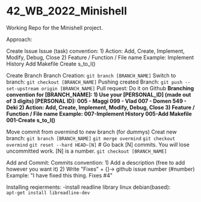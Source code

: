 # 42_WB_2022_Minishell

Working Repo for the Minishell project.

Approach:

Create Issue
	Issue (task) convention:
	1) Action: Add, Create, Implement, Modify, Debug, Close
	2) Feature / Function / File name
	Example:	Implement History
				Add Makefile
				Create s_to_l()

Create Branch
	Branch Creation:
		```git branch [BRANCH_NAME]```
	Switch to branch:
		```git checkout [BRANCH_NAME]```
	Pushing created Branch:
		```git push --set-upstream origin [BRANCH_NAME]```
	Pull request:
		Do it on Github
	**Branching convention for [BRANCH_NAME]:
	1) Use your [PERSONAL_ID] (made out of 3 digits)
		[PERSONAL ID]:
			005 - Maggi
			099 - Vlad
			007 - Domen
			549 - Deki
	2) Action: Add, Create, Implement, Modify, Debug, Close
	3) Feature / Function / File name
	Example:	        007-Implement History
				005-Add Makefile
				001-Create s_to_l()**

Move commit from overmind to new branch (for dummys)
	Creat new branch:
		```git branch [BRANCH_NAME]```
		```git merge overmind```
		```git checkout overmind```
		```git reset --hard HEAD~[N]``` # Go back [N] commits. You *will* lose uncommitted work. [N] is a number.
		```git checkout [BRANCH_NAME]```


Add and Commit:
	Commits convention:
		1) Add a description (free to add however you want it)
		2) Write "Fixes" + {}-> github issue number (#number)
		Example: "I have fixed this thing. Fixes #4"


Installing reqierments:
-install readline library
	linux debian(based):	
	```apt-get install libreadline-dev```

